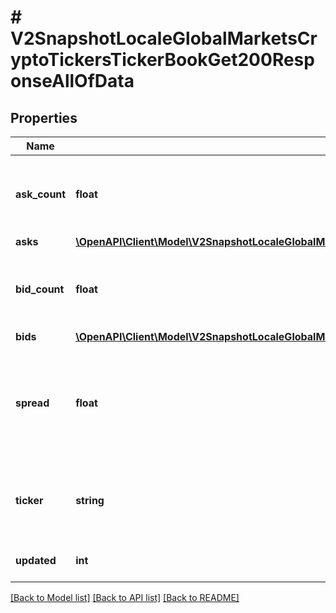 # # V2SnapshotLocaleGlobalMarketsCryptoTickersTickerBookGet200ResponseAllOfData

## Properties

Name | Type | Description | Notes
------------ | ------------- | ------------- | -------------
**ask_count** | **float** | The combined total number of asks in the book. |
**asks** | [**\OpenAPI\Client\Model\V2SnapshotLocaleGlobalMarketsCryptoTickersTickerBookGet200ResponseAllOfDataAsksInner[]**](V2SnapshotLocaleGlobalMarketsCryptoTickersTickerBookGet200ResponseAllOfDataAsksInner.md) |  |
**bid_count** | **float** | The combined total number of bids in the book. |
**bids** | [**\OpenAPI\Client\Model\V2SnapshotLocaleGlobalMarketsCryptoTickersTickerBookGet200ResponseAllOfDataAsksInner[]**](V2SnapshotLocaleGlobalMarketsCryptoTickersTickerBookGet200ResponseAllOfDataAsksInner.md) |  |
**spread** | **float** | The difference between the best bid and the best ask price across exchanges. |
**ticker** | **string** | The exchange symbol that this item is traded under. |
**updated** | **int** | The last updated timestamp. |

[[Back to Model list]](../../README.md#models) [[Back to API list]](../../README.md#endpoints) [[Back to README]](../../README.md)
